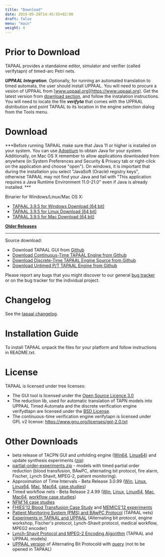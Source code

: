 ```yaml
---
title: "Download"
date: 2019-05-28T14:45:55+02:00
draft: false
menu: "main"
weight: 4
---
```



# Prior to Download

TAPAAL provides a standalone editor, simulator and verifier (called verifytapn) of timed-arc Petri nets. 

***UPPAAL Integration***. 
Optionally, for running an automated translation to timed automata, the user should install UPPAAL. You will need to procure a vesion of UPPAAL from [www.uppaal.org](https://www.uppaal.org). Get the latest version from [download section](https://uppaal.org/downloads/), and follow the instalation instructions. You will need to locate the file ***verifyta*** that comes with the UPPAAL distribution and point TAPAAL to its location in the engine selection dialog from the Tools menu.

# Download

***Before running TAPAAL make sure that Java 11 or higher is installed on your system. You can use [Adoptium](https://adoptium.net) to obtain Java for your system. Additionally, on Mac OS X remember to allow applications downloaded from anywhere (in System Preferences and Security & Privacy tab or right-click on the application and choose "open"). On windows, it is important that during the installation you select "JavaSoft (Oracle) registry keys", otherwise TAPAAL may not find your Java and fail with "This application requires a Java Runtime Environment 11.0-21.0" even if Java is already installed. ***

Binarier for Windows/Linux/Mac OS X:

  * [TAPAAL 3.9.5 for Windows Download (64 bit)](https://download.tapaal.net/tapaal/tapaal-3.9/tapaal-3.9.5-win64.zip)
  * [TAPAAL 3.9.5 for Linux Download (64 bit)](https://download.tapaal.net/tapaal/tapaal-3.9/tapaal-3.9.5-linux64.zip)
  * [TAPAAL 3.9.5 for Mac Download (64 bit)](https://download.tapaal.net/tapaal/tapaal-3.9/tapaal-3.9.5-mac64.dmg)
  
[**Older Releases**](older-releases/)

-----------------------

Source download:

  * Download TAPAAL GUI from [Github](https://github.com/TAPAAL/tapaal-gui)
  * [Download Continuous-Time TAPAAL Engine from Github](https://github.com/tapaal/verifytapn)
  * [Download Discrete-Time TAPAAL Engine Source from Github](https://github.com/tapaal/verifydtapn)
  * [Download Untimed P/T TAPAAL Engine from Github](https://github.com/tapaal/verifypn)

Please report any bugs that you might discover to our general [bug tracker](https://github.com/TAPAAL/TAPAAL/issues) or on the bug tracker for the individual project.

# Changelog

See the [tapaal changelog](changelog).

# Installation Guide
To install TAPAAL unpack the files for your platform and follow instructions in README.txt.

# License 
TAPAAL is licensed under tree licenses: 

  * The GUI tool is licensed under the [Open Source Licence 3.0](https://www.opensource.org/licenses/osl-3.0.php)
  * The reduction lib, used for automatic translation of TAPN models into UPPAAL Timed Automata and the discrete verification engine verifydtapn are licensed under the [BSD License](https://www.opensource.org/licenses/bsd-license.php). 
  * The continuous-time verification engine verifytapn is licensed under GPL v2 license: https://www.gnu.org/licenses/gpl-2.0.txt
  		
# Other Downloads

* beta release of TACPN GUI and unfolding engine ([Win64](https://download.tapaal.net/tapaal/tapaal-3.5/tapaal-dev-beta1-win64.zip "Initiates file download"), [Linux64](https://download.tapaal.net/tapaal/tapaal-3.5/tapaal-dev-beta1-linux64.zip "Initiates file download")) and update synthesis experiments ([zip](https://download.tapaal.net/tapaal/tapaal-3.5/experiments.zip "Initiates file download"))
*   [partial-order-experiments.zip](https://download.tapaal.net/tapaal/resources/partial-order-experiments.zip "Initiates file download") - models with timed partial order reduction (blood transfusion, BAwPC, alternating bit protocol, fire alarm, Fischer, Lynch Shavit, MPEG-2, patient monitoring).
*   Approximation of Time Intervals - Beta Release 3.0.99 ([Win](https://download.tapaal.net/tapaal/tapaal-3.0/tapaal-3.0.99-win.zip "Initiates file download"), [Linux](https://download.tapaal.net/tapaal/tapaal-3.0/tapaal-3.0.99-linux.zip "Initiates file download"), [Linux64](https://download.tapaal.net/tapaal/tapaal-3.0/tapaal-3.0.99-linux64.zip "Initiates file download"), [Mac](https://download.tapaal.net/tapaal/tapaal-3.0/tapaal-3.0.99-mac.dmg "Initiates file download"), [Mac64](https://download.tapaal.net/tapaal/tapaal-3.0/tapaal-3.0.99-mac64.dmg "Initiates file download"), [case studies](https://download.tapaal.net/tapaal/tapaal-3.0/models.zip "Initiates file download"))
*   Timed workflow nets - Beta Release 2.4.99 ([Win](https://download.tapaal.net/tapaal/tapaal-2.4/tapaal-2.4.99-win.zip "Initiates file download"), [Linux](https://download.tapaal.net/tapaal/tapaal-2.4/tapaal-2.4.99-linux.zip "Initiates file download"), [Linux64](https://download.tapaal.net/tapaal/tapaal-2.4/tapaal-2.4.99-linux64.zip "Initiates file download"), [Mac](https://download.tapaal.net/tapaal/tapaal-2.4/tapaal-2.4.99-mac.dmg "Initiates file download"), [Mac64](https://download.tapaal.net/tapaal/tapaal-2.4/tapaal-2.4.99-mac64.dmg "Initiates file download"), [workflow case studies](https://download.tapaal.net/tapaal/tapaal-2.4/workflows.zip "Initiates file download"))
*   [NFM'14 case studies](https://download.tapaal.net/tapaal/resources/nfm14-experiments.zip "Initiates file download")
*   [FHIES'12 Blood Transfusion Case Study](https://download.tapaal.net/tapaal/resources/FHIES12-blood-transfusion.zip "Initiates file download") and [MEMICS'12 experiments](https://download.tapaal.net/tapaal/resources/MEMICS-experiments.zip "Initiates file download")
*   [Patient Monitoring System (PMS) and BAwPC Protocol](https://download.tapaal.net/tapaal/resources/PMS-BAwPC.zip "Initiates file download") (TAPAAL nets)
*   [Experiments in TAPAAL and UPPAAL](https://download.tapaal.net/tapaal/resources/experiments-journal.zip) (Alternating bit protocol, engine workshop, Fischer's protocol, Lynch-Shavit protocol, medical workflow, MPEG2 encoder)
*   [Lynch-Shavit Protocol and MPEG-2 Encoding Algorithm](https://download.tapaal.net/tapaal/resources/lynch-shavit-and-mpeg2-models.zip) (TAPAAL and UPPAAL models)
*   [UPPAAL version](https://download.tapaal.net/tapaal/tapaal-1.1/abp.xml "Initiates file download") of Alternating Bit Protocold with [query](https://download.tapaal.net/tapaal/tapaal-1.1/abp.q "Initiates file download") (not to be opened in TAPAAL)
